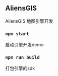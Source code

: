 <!--
 * @Author: g05047
 * @Date: 2020-01-10 21:05:48
 * @LastEditors: g05047
 * @LastEditTime: 2020-03-14 16:33:34
 * @Description: file content
 -->

## AliensGIS

AliensGIS 地图引擎开发

### `npm start`

启动引擎开发demo

### `npm run build`

打包引擎的sdk